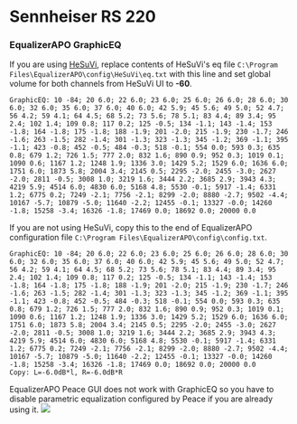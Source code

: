 # Sennheiser RS 220
### EqualizerAPO GraphicEQ
If you are using [HeSuVi](https://sourceforge.net/projects/hesuvi/), replace contents of HeSuVi's eq file `C:\Program Files\EqualizerAPO\config\HeSuVi\eq.txt` with this line and set global volume for both channels from HeSuVi UI to **-60**.
```
GraphicEQ: 10 -84; 20 6.0; 22 6.0; 23 6.0; 25 6.0; 26 6.0; 28 6.0; 30 6.0; 32 6.0; 35 6.0; 37 6.0; 40 6.0; 42 5.9; 45 5.6; 49 5.0; 52 4.7; 56 4.2; 59 4.1; 64 4.5; 68 5.2; 73 5.6; 78 5.1; 83 4.4; 89 3.4; 95 2.4; 102 1.4; 109 0.8; 117 0.2; 125 -0.5; 134 -1.1; 143 -1.4; 153 -1.8; 164 -1.8; 175 -1.8; 188 -1.9; 201 -2.0; 215 -1.9; 230 -1.7; 246 -1.6; 263 -1.5; 282 -1.4; 301 -1.3; 323 -1.3; 345 -1.2; 369 -1.1; 395 -1.1; 423 -0.8; 452 -0.5; 484 -0.3; 518 -0.1; 554 0.0; 593 0.3; 635 0.8; 679 1.2; 726 1.5; 777 2.0; 832 1.6; 890 0.9; 952 0.3; 1019 0.1; 1090 0.6; 1167 1.2; 1248 1.9; 1336 3.0; 1429 5.2; 1529 6.0; 1636 6.0; 1751 6.0; 1873 5.8; 2004 3.4; 2145 0.5; 2295 -2.0; 2455 -3.0; 2627 -2.0; 2811 -0.5; 3008 1.0; 3219 1.6; 3444 2.2; 3685 2.9; 3943 4.3; 4219 5.9; 4514 6.0; 4830 6.0; 5168 4.8; 5530 -0.1; 5917 -1.4; 6331 1.2; 6775 0.2; 7249 -2.1; 7756 -2.1; 8299 -2.0; 8880 -2.7; 9502 -4.4; 10167 -5.7; 10879 -5.0; 11640 -2.2; 12455 -0.1; 13327 -0.0; 14260 -1.8; 15258 -3.4; 16326 -1.8; 17469 0.0; 18692 0.0; 20000 0.0
```
If you are not using HeSuVi, copy this to the end of EqualizerAPO configuration file `C:\Program Files\EqualizerAPO\config\config.txt`.
```
GraphicEQ: 10 -84; 20 6.0; 22 6.0; 23 6.0; 25 6.0; 26 6.0; 28 6.0; 30 6.0; 32 6.0; 35 6.0; 37 6.0; 40 6.0; 42 5.9; 45 5.6; 49 5.0; 52 4.7; 56 4.2; 59 4.1; 64 4.5; 68 5.2; 73 5.6; 78 5.1; 83 4.4; 89 3.4; 95 2.4; 102 1.4; 109 0.8; 117 0.2; 125 -0.5; 134 -1.1; 143 -1.4; 153 -1.8; 164 -1.8; 175 -1.8; 188 -1.9; 201 -2.0; 215 -1.9; 230 -1.7; 246 -1.6; 263 -1.5; 282 -1.4; 301 -1.3; 323 -1.3; 345 -1.2; 369 -1.1; 395 -1.1; 423 -0.8; 452 -0.5; 484 -0.3; 518 -0.1; 554 0.0; 593 0.3; 635 0.8; 679 1.2; 726 1.5; 777 2.0; 832 1.6; 890 0.9; 952 0.3; 1019 0.1; 1090 0.6; 1167 1.2; 1248 1.9; 1336 3.0; 1429 5.2; 1529 6.0; 1636 6.0; 1751 6.0; 1873 5.8; 2004 3.4; 2145 0.5; 2295 -2.0; 2455 -3.0; 2627 -2.0; 2811 -0.5; 3008 1.0; 3219 1.6; 3444 2.2; 3685 2.9; 3943 4.3; 4219 5.9; 4514 6.0; 4830 6.0; 5168 4.8; 5530 -0.1; 5917 -1.4; 6331 1.2; 6775 0.2; 7249 -2.1; 7756 -2.1; 8299 -2.0; 8880 -2.7; 9502 -4.4; 10167 -5.7; 10879 -5.0; 11640 -2.2; 12455 -0.1; 13327 -0.0; 14260 -1.8; 15258 -3.4; 16326 -1.8; 17469 0.0; 18692 0.0; 20000 0.0
Copy: L=-6.0dB*l, R=-6.0dB*R
```
EqualizerAPO Peace GUI does not work with GraphicEQ so you have to disable parametric equalization configured by Peace if you are already using it.
![](https://raw.githubusercontent.com/jaakkopasanen/AutoEq/master/results/Sonoma%20Model%20One/innerfidelity/onear/Sennheiser%20RS%20220/Sennheiser%20RS%20220.png)

